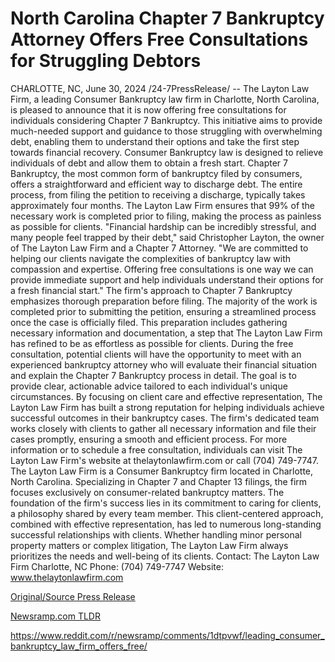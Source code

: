 # North Carolina Chapter 7 Bankruptcy Attorney Offers Free Consultations for Struggling Debtors

CHARLOTTE, NC, June 30, 2024 /24-7PressRelease/ -- The Layton Law Firm, a leading Consumer Bankruptcy law firm in Charlotte, North Carolina, is pleased to announce that it is now offering free consultations for individuals considering Chapter 7 Bankruptcy. This initiative aims to provide much-needed support and guidance to those struggling with overwhelming debt, enabling them to understand their options and take the first step towards financial recovery.  Consumer Bankruptcy law is designed to relieve individuals of debt and allow them to obtain a fresh start. Chapter 7 Bankruptcy, the most common form of bankruptcy filed by consumers, offers a straightforward and efficient way to discharge debt. The entire process, from filing the petition to receiving a discharge, typically takes approximately four months. The Layton Law Firm ensures that 99% of the necessary work is completed prior to filing, making the process as painless as possible for clients.  "Financial hardship can be incredibly stressful, and many people feel trapped by their debt," said Christopher Layton, the owner of The Layton Law Firm and a Chapter 7 Attorney. "We are committed to helping our clients navigate the complexities of bankruptcy law with compassion and expertise. Offering free consultations is one way we can provide immediate support and help individuals understand their options for a fresh financial start."  The firm's approach to Chapter 7 Bankruptcy emphasizes thorough preparation before filing. The majority of the work is completed prior to submitting the petition, ensuring a streamlined process once the case is officially filed. This preparation includes gathering necessary information and documentation, a step that The Layton Law Firm has refined to be as effortless as possible for clients.  During the free consultation, potential clients will have the opportunity to meet with an experienced bankruptcy attorney who will evaluate their financial situation and explain the Chapter 7 Bankruptcy process in detail. The goal is to provide clear, actionable advice tailored to each individual's unique circumstances.  By focusing on client care and effective representation, The Layton Law Firm has built a strong reputation for helping individuals achieve successful outcomes in their bankruptcy cases. The firm's dedicated team works closely with clients to gather all necessary information and file their cases promptly, ensuring a smooth and efficient process.  For more information or to schedule a free consultation, individuals can visit The Layton Law Firm's website at thelaytonlawfirm.com or call (704) 749-7747.  The Layton Law Firm is a Consumer Bankruptcy firm located in Charlotte, North Carolina. Specializing in Chapter 7 and Chapter 13 filings, the firm focuses exclusively on consumer-related bankruptcy matters. The foundation of the firm's success lies in its commitment to caring for clients, a philosophy shared by every team member. This client-centered approach, combined with effective representation, has led to numerous long-standing successful relationships with clients. Whether handling minor personal property matters or complex litigation, The Layton Law Firm always prioritizes the needs and well-being of its clients.  Contact: The Layton Law Firm Charlotte, NC Phone: (704) 749-7747 Website: www.thelaytonlawfirm.com 

[Original/Source Press Release](https://www.24-7pressrelease.com/press-release/512152/north-carolina-chapter-7-bankruptcy-attorney-offers-free-consultations-for-struggling-debtors)
                    

[Newsramp.com TLDR](None) 

https://www.reddit.com/r/newsramp/comments/1dtpvwf/leading_consumer_bankruptcy_law_firm_offers_free/